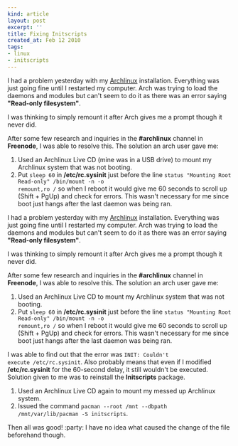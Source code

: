```yaml
---
kind: article
layout: post
excerpt: ''
title: Fixing Initscripts
created_at: Feb 12 2010
tags:
- linux
- initscripts
---
```

I had a problem yesterday with my [Archlinux](http://archlinux.org) installation. Everything was just going fine until I restarted my computer. Arch was trying to load the daemons and modules but can't seem to do it as there was an error saying __"Read-only filesystem"__.

I was thinking to simply remount it after Arch gives me a prompt though it never did.

After some few research and inquiries in the __#archlinux__ channel in __Freenode__, I was able to resolve this. The solution an arch user gave me:

1. Used an Archlinux Live CD (mine was in a USB drive) to mount my Archlinux system that was not booting.
2. Put <code>sleep 60</code> in __/etc/rc.sysinit__ just before the line <code>status "Mounting Root Read-only" /bin/mount -n -o remount,ro /</code> so when I reboot it would give me 60 seconds to scroll up (Shift + PgUp) and check for errors. This wasn't necessary for me since boot just hangs after the last daemon was being ran.
<!--break-->
I had a problem yesterday with my [Archlinux](http://archlinux.org) installation. Everything was just going fine until I restarted my computer. Arch was trying to load the daemons and modules but can't seem to do it as there was an error saying __"Read-only filesystem"__.

I was thinking to simply remount it after Arch gives me a prompt though it never did.

After some few research and inquiries in the __#archlinux__ channel in __Freenode__, I was able to resolve this. The solution an arch user gave me:

1. Used an Archlinux Live CD to mount my Archlinux system that was not booting.
2. Put <code>sleep 60</code> in __/etc/rc.sysinit__ just before the line <code>status "Mounting Root Read-only" /bin/mount -n -o remount,ro /</code> so when I reboot it would give me 60 seconds to scroll up (Shift + PgUp) and check for errors. This wasn't necessary for me since boot just hangs after the last daemon was being ran.

I was able to find out that the error was <code>INIT: Couldn't execute /etc/rc.sysinit</code>. Also probably means that even if I modified __/etc/rc.sysinit__ for the 60-second delay, it still wouldn't be executed. Solution given to me was to reinstall the __Initscripts__ package.

1. Used an Archlinux Live CD again to mount my messed up Archlinux system.
2. Issued the command <code>pacman --root /mnt --dbpath /mnt/var/lib/pacman -S initscripts</code>.

Then all was good! :party: I have no idea what caused the change of the file beforehand though.